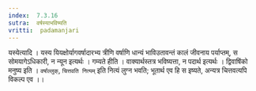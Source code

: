 ```yaml
---
index:  7.3.16
sutra:  वर्षस्याभविष्यति
vritti:  padamanjari
---
```


यस्येत्यादि । यस्य यियक्षोर्यागवर्षादारभ्य त्रीणि वर्षाणि धान्यं भाविउतावन्तं कालं जीवनाय पर्याप्तम्, स सोमयागेऽधिकारी, न न्यून इत्यर्थः । गम्यते हीति । वाक्यार्थस्तत्र भविष्यत्ता, न पदार्थ इत्यर्थः । द्विवाषिंको मनुष्य इति । `वर्षाल्लुक्`, `चित्तवति नित्यम्` इति नित्यं लुग्न भवति; भूतार्थ एव हि स इष्यते, अन्यत्र चित्तवत्यपि विकल्प एव ।।
